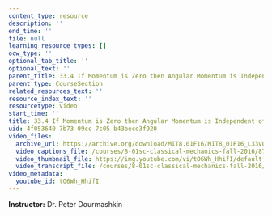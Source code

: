 ```yaml
---
content_type: resource
description: ''
end_time: ''
file: null
learning_resource_types: []
ocw_type: ''
optional_tab_title: ''
optional_text: ''
parent_title: 33.4 If Momentum is Zero then Angular Momentum is Independent of Origin
parent_type: CourseSection
related_resources_text: ''
resource_index_text: ''
resourcetype: Video
start_time: ''
title: 33.4 If Momentum is Zero then Angular Momentum is Independent of Origin
uid: 4f053640-7b73-09cc-7c05-b43bece3f920
video_files:
  archive_url: https://archive.org/download/MIT8.01F16/MIT8_01F16_L33v04_360p.mp4
  video_captions_file: /courses/8-01sc-classical-mechanics-fall-2016/87489fb7c1705794a5eb3ea0203cc33d_tO6Wh_HhifI.vtt
  video_thumbnail_file: https://img.youtube.com/vi/tO6Wh_HhifI/default.jpg
  video_transcript_file: /courses/8-01sc-classical-mechanics-fall-2016/eb7ca16c90f0a32c99fc02461bec9df0_tO6Wh_HhifI.pdf
video_metadata:
  youtube_id: tO6Wh_HhifI
---
```


**Instructor:** Dr. Peter Dourmashkin



